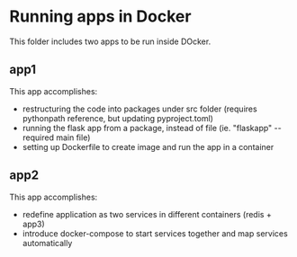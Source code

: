 # Running apps in Docker

This folder includes two apps to be run inside DOcker.

## app1
This app accomplishes:
* restructuring the code into packages under src folder (requires pythonpath reference, but updating pyproject.toml)
* running the flask app from a package, instead of file (ie. "flaskapp" -- required main file)
* setting up Dockerfile to create image and run the app in a container

## app2
This app accomplishes:
* redefine application as two services in different containers (redis + app3)
* introduce docker-compose to start services together and map services automatically
